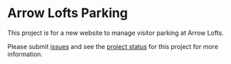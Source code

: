 # Arrow Lofts Parking

This project is for a new website to manage visitor parking at Arrow Lofts.

Please submit [issues](https://github.com/djensenius/parking/issues) and see the [project status](https://github.com/djensenius/parking/projects/1) for this project for more information.
